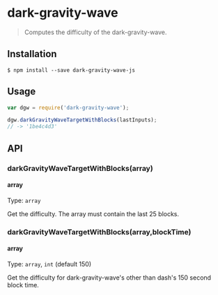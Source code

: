 # dark-gravity-wave

> Computes the difficulty of the dark-gravity-wave.

## Installation

```
$ npm install --save dark-gravity-wave-js
```

## Usage

```js
var dgw = require('dark-gravity-wave');

dgw.darkGravityWaveTargetWithBlocks(lastInputs);
// -> '1be4c4d3'

```

## API

### darkGravityWaveTargetWithBlocks(array)

#### array

Type: `array`

Get the difficulty.  The array must contain the last 25 blocks.

### darkGravityWaveTargetWithBlocks(array,blockTime)

#### array

Type: `array`, `int` (default 150)

Get the difficulty for dark-gravity-wave's other than dash's 150 second block time.
